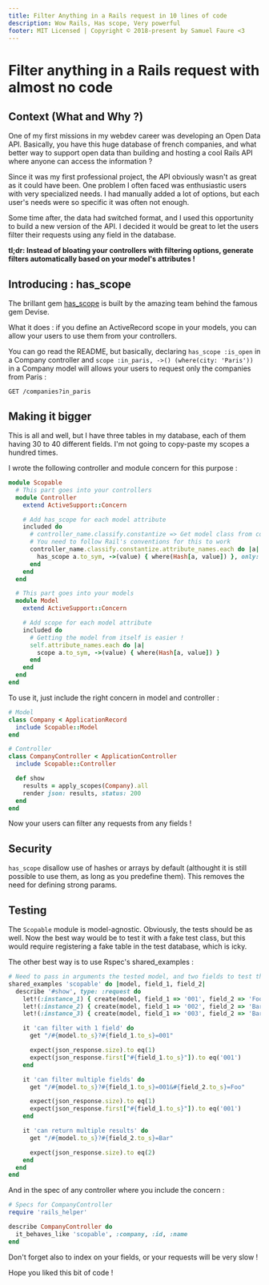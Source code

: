 ```yaml
---
title: Filter Anything in a Rails request in 10 lines of code
description: Wow Rails, Has scope, Very powerful
footer: MIT Licensed | Copyright © 2018-present by Samuel Faure <3
---
```

# Filter anything in a Rails request with almost no code

## Context (What and Why ?)

One of my first missions in my webdev career was developing an Open Data API.
Basically, you have this huge database of french companies, and
what better way to support open data than building and hosting a cool Rails API
where anyone can access the information ?

Since it was my first professional project, the API obviously wasn't as great as it could have been. One problem I often faced was enthusiastic users with very specialized needs. I had manually added a lot of options, but each user's needs were so specific it was often not enough.

Some time after, the data had switched format, and I used this opportunity to build a new version of the API. I decided it would be great to let the users filter their requests using any field in the database.

**tl;dr: Instead of bloating your controllers with filtering options, generate filters automatically based on your model's attributes !**

## Introducing : has_scope

The brillant gem [has_scope](https://github.com/plataformatec/has_scope) is built by the amazing team behind the famous gem Devise.

What it does : if you define an ActiveRecord scope in your models, you can allow your users to
use them from your controllers.

You can go read the README, but basically, declaring `has_scope :is_open` in a Company controller and
`scope :in_paris, ->() (where(city: 'Paris'))` in a Company model will allows your users to request only the companies from Paris :

`GET /companies?in_paris`

## Making it bigger

This is all and well, but I have three tables in my database, each of them having 30 to 40 different fields. I'm not going to copy-paste my scopes a hundred times.

I wrote the following controller and module concern for this purpose :

```ruby
module Scopable
  # This part goes into your controllers
  module Controller
    extend ActiveSupport::Concern

    # Add has_scope for each model attribute
    included do
      # controller_name.classify.constantize => Get model class from controller
      # You need to follow Rail's conventions for this to work
      controller_name.classify.constantize.attribute_names.each do |a|
        has_scope a.to_sym, ->(value) { where(Hash[a, value]) }, only: :show
      end
    end
  end

  # This part goes into your models
  module Model
    extend ActiveSupport::Concern

    # Add scope for each model attribute
    included do
      # Getting the model from itself is easier !
      self.attribute_names.each do |a|
        scope a.to_sym, ->(value) { where(Hash[a, value]) }
      end
    end
  end
end
```

To use it, just include the right concern in model and controller :

```ruby
# Model
class Company < ApplicationRecord
  include Scopable::Model
end
```

```ruby
# Controller
class CompanyController < ApplicationController
  include Scopable::Controller

  def show
    results = apply_scopes(Company).all
    render json: results, status: 200
  end
end
```

Now your users can filter any requests from any fields !

## Security

`has_scope` disallow use of hashes or arrays by default (althought it is still
possible to use them, as long as you predefine them). This removes the need for
defining strong params.

## Testing

The `Scopable` module is model-agnostic. Obviously, the tests should be as well.
Now the best way would be to test it with a fake test class, but this would
require registering a fake table in the test database, which is icky.

The other best way is to use Rspec's shared_examples :

```ruby
# Need to pass in arguments the tested model, and two fields to test the filtering
shared_examples 'scopable' do |model, field_1, field_2|
  describe '#show', type: :request do
    let!(:instance_1) { create(model, field_1 => '001', field_2 => 'Foo') }
    let!(:instance_2) { create(model, field_1 => '002', field_2 => 'Bar') }
    let!(:instance_3) { create(model, field_1 => '003', field_2 => 'Bar') }

    it 'can filter with 1 field' do
      get "/#{model.to_s}?#{field_1.to_s}=001"

      expect(json_response.size).to eq(1)
      expect(json_response.first["#{field_1.to_s}"]).to eq('001')
    end

    it 'can filter multiple fields' do
      get "/#{model.to_s}?#{field_1.to_s}=001&#{field_2.to_s}=Foo"

      expect(json_response.size).to eq(1)
      expect(json_response.first["#{field_1.to_s}"]).to eq('001')
    end

    it 'can return multiple results' do
      get "/#{model.to_s}?#{field_2.to_s}=Bar"

      expect(json_response.size).to eq(2)
    end
  end
end

```

And in the spec of any controller where you include the concern :

```ruby
# Specs for CompanyController
require 'rails_helper'

describe CompanyController do
  it_behaves_like 'scopable', :company, :id, :name
end
```

Don't forget also to index on your fields, or your requests will be very slow !

Hope you liked this bit of code !
